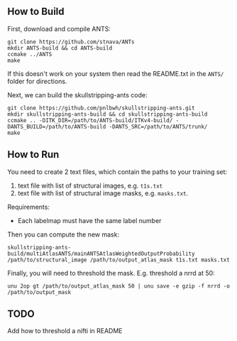 How to Build
------------


First, download and compile ANTS:

    git clone https://github.com/stnava/ANTs
    mkdir ANTS-build && cd ANTS-build
    ccmake ../ANTS
    make

If this doesn't work on your system then read the README.txt in the
`ANTS/` folder for directions.

Next, we can build the skullstripping-ants code:

    git clone https://github.com/pnlbwh/skullstripping-ants.git
    mkdir skullstripping-ants-build && cd skullstripping-ants-build
    ccmake .. -DITK_DIR=/path/to/ANTS-build/ITKv4-build/ -DANTS_BUILD=/path/to/ANTS-build -DANTS_SRC=/path/to/ANTS/trunk/
    make


How to Run
----------

You need to create 2 text files, which contain the paths to your training set: 

1) text file with list of structural images, e.g. `t1s.txt`
2) text file with list of structural image masks, e.g. `masks.txt`.  

Requirements:

- Each labelmap must have the same label number

Then you can compute the new mask:

    skullstripping-ants-build/multiAtlasANTS/mainANTSAtlasWeightedOutputProbability /path/to/structural_image /path/to/output_atlas_mask t1s.txt masks.txt

Finally, you will need to threshold the mask.  E.g. threshold a nrrd at 50:

    unu 2op gt /path/to/output_atlas_mask 50 | unu save -e gzip -f nrrd -o /path/to/output_mask


TODO
----

Add how to threshold a nifti in README
